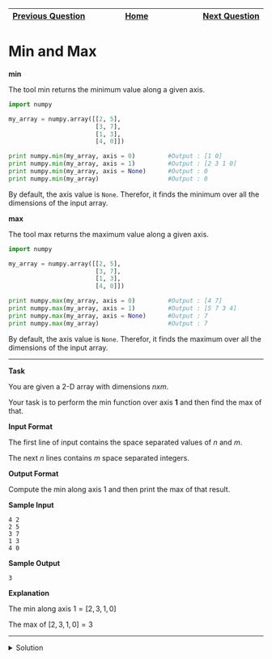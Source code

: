 | <img width=1000>[Previous Question](https://github.com/Kevin-Lago/python-hackerrank-solutions/tree/main/src/python/numpy/sum_and_prod)</img> | <img width=1000>[Home](https://github.com/Kevin-Lago/python-hackerrank-solutions)</img> | <img width=1000>[Next Question](https://github.com/Kevin-Lago/python-hackerrank-solutions/tree/main/src/python/numpy/mean_var_and_std)</img> |
|:---|:---:|---:|

# Min and Max

__min__

The tool min returns the minimum value along a given axis.

```python
import numpy

my_array = numpy.array([[2, 5], 
                        [3, 7],
                        [1, 3],
                        [4, 0]])

print numpy.min(my_array, axis = 0)         #Output : [1 0]
print numpy.min(my_array, axis = 1)         #Output : [2 3 1 0]
print numpy.min(my_array, axis = None)      #Output : 0
print numpy.min(my_array)                   #Output : 0
```

By default, the axis value is ```None```. Therefor, it finds the minimum over all the dimensions of the input array.

__max__

The tool max returns the maximum value along a given axis.

```python
import numpy

my_array = numpy.array([[2, 5], 
                        [3, 7],
                        [1, 3],
                        [4, 0]])

print numpy.max(my_array, axis = 0)         #Output : [4 7]
print numpy.max(my_array, axis = 1)         #Output : [5 7 3 4]
print numpy.max(my_array, axis = None)      #Output : 7
print numpy.max(my_array)                   #Output : 7
```

By default, the axis value is ```None```. Therefor, it finds the maximum over all the dimensions of the input array.

---

__Task__

You are given a 2-D array with dimensions $n x m$.

Your task is to perform the min function over axis __1__ and then find the max of that.

__Input Format__

The first line of input contains the space separated values of $n$ and $m$.

The next $n$ lines contains $m$ space separated integers.

__Output Format__

Compute the min along axis $1$ and then print the max of that result.

__Sample Input__

```
4 2
2 5
3 7
1 3
4 0
```

__Sample Output__

```
3
```

__Explanation__

The min along axis $1 = [2,3,1,0]$

The max of $[2,3,1,0] = 3$

---

<details><summary>Solution</summary>
    
```python

```
</details>
